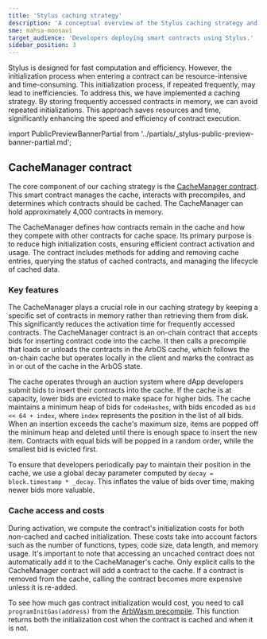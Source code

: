 ```yaml
---
title: 'Stylus caching strategy'
description: 'A conceptual overview of the Stylus caching strategy and CacheManager contract, and explaining its functionality.'
sme: mahsa-moosavi
target_audience: 'Developers deploying smart contracts using Stylus.'
sidebar_position: 3
---
```


Stylus is designed for fast computation and efficiency. However, the initialization process when entering a contract can be resource-intensive and time-consuming. This initialization process, if repeated frequently, may lead to inefficiencies. To address this, we have implemented a caching strategy. By storing frequently accessed contracts in memory, we can avoid repeated initializations. This approach saves resources and time, significantly enhancing the speed and efficiency of contract execution.

import PublicPreviewBannerPartial from '../partials/_stylus-public-preview-banner-partial.md';

<PublicPreviewBannerPartial />

## CacheManager contract

The core component of our caching strategy is the [CacheManager contract](https://github.com/OffchainLabs/stylus-contracts/blob/c51ab1dc90f543caf579600162f77e053984b8cd/src/chain/CacheManager.sol). This smart contract manages the cache, interacts with precompiles, and determines which contracts should be cached. The CacheManager can hold approximately 4,000 contracts in memory.

The CacheManager defines how contracts remain in the cache and how they compete with other contracts for cache space. Its primary purpose is to reduce high initialization costs, ensuring efficient contract activation and usage. The contract includes methods for adding and removing cache entries, querying the status of cached contracts, and managing the lifecycle of cached data.

### Key features

The CacheManager plays a crucial role in our caching strategy by keeping a specific set of contracts in memory rather than retrieving them from disk. This significantly reduces the activation time for frequently accessed contracts. The CacheManager contract is an on-chain contract that accepts bids for inserting contract code into the cache. It then calls a precompile that loads or unloads the contracts in the ArbOS cache, which follows the on-chain cache but operates locally in the client and marks the contract as in or out of the cache in the ArbOS state.

The cache operates through an auction system where dApp developers submit bids to insert their contracts into the cache. If the cache is at capacity, lower bids are evicted to make space for higher bids. The cache maintains a minimum heap of bids for `codeHashes`, with bids encoded as `bid << 64 + index`, where `index` represents the position in the list of all bids. When an insertion exceeds the cache's maximum size, items are popped off the minimum heap and deleted until there is enough space to insert the new item. Contracts with equal bids will be popped in a random order, while the smallest bid is evicted first.

To ensure that developers periodically pay to maintain their position in the cache, we use a global decay parameter computed by `decay = block.timestamp * _decay`. This inflates the value of bids over time, making newer bids more valuable.

### Cache access and costs

During activation, we compute the contract's initialization costs for both non-cached and cached initialization. These costs take into account factors such as the number of functions, types, code size, data length, and memory usage. It's important to note that accessing an uncached contract does not automatically add it to the CacheManager's cache. Only explicit calls to the CacheManager contract will add a contract to the cache. If a contract is removed from the cache, calling the contract becomes more expensive unless it is re-added.

To see how much gas contract initialization would cost, you need to call `programInitGas(address)` from the [ArbWasm precompile](https://github.com/OffchainLabs/nitro/blob/d906798140e562500beb9005d2503b0272852298/precompiles/ArbWasm.go). This function returns both the initialization cost when the contract is cached and when it is not.

